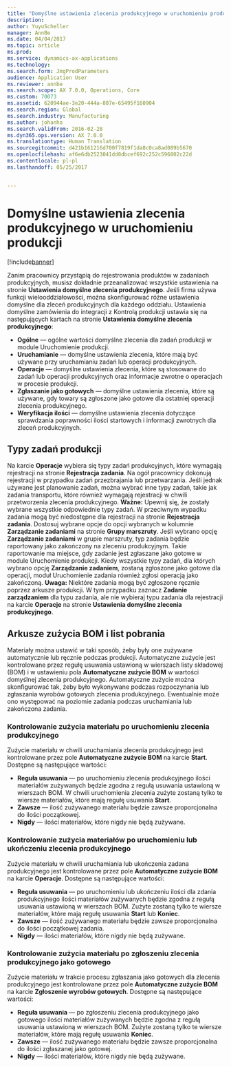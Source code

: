 ```yaml
---
title: "Domyślne ustawienia zlecenia produkcyjnego w uruchomieniu produkcji"
description: 
author: YuyuScheller
manager: AnnBe
ms.date: 04/04/2017
ms.topic: article
ms.prod: 
ms.service: dynamics-ax-applications
ms.technology: 
ms.search.form: JmgProdParameters
audience: Application User
ms.reviewer: annbe
ms.search.scope: AX 7.0.0, Operations, Core
ms.custom: 70073
ms.assetid: 620944ae-3e20-444a-807e-65495f160904
ms.search.region: Global
ms.search.industry: Manufacturing
ms.author: johanho
ms.search.validFrom: 2016-02-28
ms.dyn365.ops.version: AX 7.0.0
ms.translationtype: Human Translation
ms.sourcegitcommit: d421b161216d700f7819f1da8c0ca8ad089b5670
ms.openlocfilehash: af6e6db2523041dd8dbcef692c252c596802c22d
ms.contentlocale: pl-pl
ms.lasthandoff: 05/25/2017


---
```


# <a name="production-order-defaults-in-manufacturing-execution"></a>Domyślne ustawienia zlecenia produkcyjnego w uruchomieniu produkcji

[!include[banner](../includes/banner.md)]




Zanim pracownicy przystąpią do rejestrowania produktów w zadaniach produkcyjnych, musisz dokładnie przeanalizować wszystkie ustawienia na stronie **Ustawienia domyślne zlecenia produkcyjnego**. Jeśli firma używa funkcji wielooddziałowości, można skonfigurować różne ustawienia domyślne dla zleceń produkcyjnych dla każdego oddziału. Ustawienia domyślne zamówienia do integracji z Kontrolą produkcji ustawia się na następujących kartach na stronie **Ustawienia domyślne zlecenia produkcyjnego**:

-   **Ogólne** — ogólne wartości domyślne zlecenia dla zadań produkcji w module Uruchomienie produkcji.
-   **Uruchamianie** — domyślne ustawienia zlecenia, które mają być używane przy uruchamianiu zadań lub operacji produkcyjnych.
-   **Operacje** — domyślne ustawienia zlecenia, które są stosowane do zadań lub operacji produkcyjnych oraz informacje zwrotne o operacjach w procesie produkcji.
-   **Zgłaszanie jako gotowych** — domyślne ustawienia zlecenia, które są używane, gdy towary są zgłoszone jako gotowe dla ostatniej operacji zlecenia produkcyjnego.
-   **Weryfikacja ilości** — domyślne ustawienia zlecenia dotyczące sprawdzania poprawności ilości startowych i informacji zwrotnych dla zleceń produkcyjnych.

## <a name="types-of-production-jobs"></a>Typy zadań produkcji
Na karcie **Operacje** wybiera się typy zadań produkcyjnych, które wymagają rejestracji na stronie **Rejestracja zadania**. Na ogół pracownicy dokonują rejestracji w przypadku zadań przezbrajania lub przetwarzania. Jeśli jednak używane jest planowanie zadań, można wybrać inne typy zadań, takie jak zadania transportu, które również wymagają rejestracji w chwili przetworzenia zlecenia produkcyjnego. **Ważne:** Upewnij się, że zostały wybrane wszystkie odpowiednie typy zadań. W przeciwnym wypadku zadania mogą być niedostępne dla rejestracji na stronie **Rejestracja zadania**. Dostosuj wybrane opcje do opcji wybranych w kolumnie **Zarządzanie zadaniami** na stronie **Grupy marszruty**. Jeśli wybrano opcję **Zarządzanie zadaniami** w grupie marszruty, typ zadania będzie raportowany jako zakończony na zleceniu produkcyjnym. Takie raportowanie ma miejsce, gdy zadanie jest zgłaszane jako gotowe w module Uruchomienie produkcji. Kiedy wszystkie typy zadań, dla których wybrano opcję **Zarządzanie zadaniem**, zostaną zgłoszone jako gotowe dla operacji, moduł Uruchomienie zadania również zgłosi operacją jako zakończoną. **Uwaga:** Niektóre zadania mogą być zgłoszone ręcznie poprzez arkusze produkcji. W tym przypadku zaznacz **Zadanie zarządzaniem** dla typu zadania, ale nie wybieraj typu zadania dla rejestracji na karcie **Operacje** na stronie **Ustawienia domyślne zlecenia produkcyjnego**.

## <a name="bom-consumption-and-picking-list-journals"></a>Arkusze zużycia BOM i list pobrania
Materiały można ustawić w taki sposób, żeby były one zużywane automatycznie lub ręcznie podczas produkcji. Automatyczne zużycie jest kontrolowane przez regułę usuwania ustawioną w wierszach listy składowej (BOM) i w ustawieniu pola **Automatyczne zużycie BOM** w wartości domyślnej zlecenia produkcyjnego. Automatyczne zużycie można skonfigurować tak, żeby było wykonywane podczas rozpoczynania lub zgłaszania wyrobów gotowych zlecenia produkcyjnego. Ewentualnie może ono występować na poziomie zadania podczas uruchamiania lub zakończona zadania.

### <a name="controlling-material-consumption-when-a-production-order-is-started"></a>Kontrolowanie zużycia materiału po uruchomieniu zlecenia produkcyjnego

Zużycie materiału w chwili uruchamiania zlecenia produkcyjnego jest kontrolowane przez pole **Automatyczne zużycie BOM** na karcie **Start**. Dostępne są następujące wartości:

-   **Reguła usuwania** — po uruchomieniu zlecenia produkcyjnego ilości materiałów zużywanych będzie zgodna z regułą usuwania ustawioną w wierszach BOM. W chwili uruchomienia zlecenia zużyte zostaną tylko te wiersze materiałów, które mają regułę usuwania **Start**.
-   **Zawsze** — ilość zużywanego materiału będzie zawsze proporcjonalna do ilości początkowej.
-   **Nigdy** — ilości materiałów, które nigdy nie będą zużywane.

### <a name="controlling-material-consumption-when-a-production-job-is-started-or-completed"></a>Kontrolowanie zużycia materiałów po uruchomieniu lub ukończeniu zlecenia produkcyjnego

Zużycie materiału w chwili uruchamiania lub ukończenia zadana produkcyjnego jest kontrolowane przez pole **Automatyczne zużycie BOM** na karcie **Operacje**. Dostępne są następujące wartości:

-   **Reguła usuwania** — po uruchomieniu lub ukończeniu ilości dla zdania produkcyjnego ilości materiałów zużywanych będzie zgodna z regułą usuwania ustawioną w wierszach BOM. Zużyte zostaną tylko te wiersze materiałów, które mają regułę usuwania **Start** lub **Koniec**.
-   **Zawsze** — ilość zużywanego materiału będzie zawsze proporcjonalna do ilości początkowej zadania.
-   **Nigdy** — ilości materiałów, które nigdy nie będą zużywane.

### <a name="controlling-material-consumption-when-a-production-order-is-reported-as-finished"></a>Kontrolowanie zużycia materiału po zgłoszeniu zlecenia produkcyjnego jako gotowego

Zużycie materiału w trakcie procesu zgłaszania jako gotowych dla zlecenia produkcyjnego jest kontrolowane przez pole **Automatyczne zużycie BOM** na karcie **Zgłoszenie wyrobów gotowych**. Dostępne są następujące wartości:

-   **Reguła usuwania** — po zgłoszeniu zlecenia produkcyjnego jako gotowego ilości materiałów zużywanych będzie zgodna z regułą usuwania ustawioną w wierszach BOM. Zużyte zostaną tylko te wiersze materiałów, które mają regułę usuwania **Koniec**.
-   **Zawsze** — ilość zużywanego materiału będzie zawsze proporcjonalna do ilości zgłaszanej jako gotowej.
-   **Nigdy** — ilości materiałów, które nigdy nie będą zużywane.





